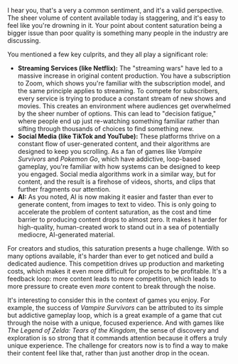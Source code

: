 I hear you, that's a very a common sentiment, and it's a valid perspective. The sheer volume of content available today is staggering, and it's easy to feel like you're drowning in it. Your point about content saturation being a bigger issue than poor quality is something many people in the industry are discussing.

You mentioned a few key culprits, and they all play a significant role:

* **Streaming Services (like Netflix):** The "streaming wars" have led to a massive increase in original content production. You have a subscription to Zoom, which shows you're familiar with the subscription model, and the same principle applies to streaming. To compete for subscribers, every service is trying to produce a constant stream of new shows and movies. This creates an environment where audiences get overwhelmed by the sheer number of options. This can lead to "decision fatigue," where people end up just re-watching something familiar rather than sifting through thousands of choices to find something new.
* **Social Media (like TikTok and YouTube):** These platforms thrive on a constant flow of user-generated content, and their algorithms are designed to keep you scrolling. As a fan of games like *Vampire Survivors* and *Pokemon Go*, which have addictive, loop-based gameplay, you're familiar with how systems can be designed to keep you engaged. Social media algorithms work in a similar way, but for content, and the result is a firehose of videos, shorts, and clips that further fragments our attention.
* **AI:** As you noted, AI is now making it easier and faster than ever to generate content, from images to text to video. This is only going to accelerate the problem of content saturation, as the cost and time barrier to producing content drops to almost zero. It makes it harder for high-quality, human-created work to stand out in a sea of potentially mediocre, AI-generated material.

For creators and studios, this saturation presents a huge challenge. With so many options available, it's harder than ever to get noticed and build a dedicated audience. This competition drives up production and marketing costs, which makes it even more difficult for projects to be profitable. It's a feedback loop: more content leads to more competition, which leads to more pressure to create even *more* content to break through the noise.

It's interesting to consider this in the context of games you enjoy. For example, the success of *Vampire Survivors* can be attributed to its simple but addictive gameplay loop, which is a great example of a game that cut through the noise with a unique, focused experience. And with games like *The Legend of Zelda: Tears of the Kingdom*, the sense of discovery and exploration is so strong that it commands attention because it offers a truly unique experience. The challenge for creators now is to find a way to make their content feel like that, rather than just another drop in the ocean.